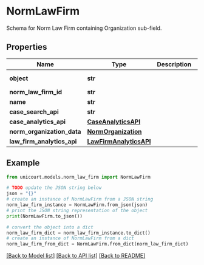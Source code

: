 # NormLawFirm

Schema for Norm Law Firm containing Organization sub-field.

## Properties

Name | Type | Description | Notes
------------ | ------------- | ------------- | -------------
**object** | **str** |  | [default to 'NormLawFirm']
**norm_law_firm_id** | **str** |  | 
**name** | **str** |  | 
**case_search_api** | **str** |  | 
**case_analytics_api** | [**CaseAnalyticsAPI**](CaseAnalyticsAPI.md) |  | 
**norm_organization_data** | [**NormOrganization**](NormOrganization.md) |  | 
**law_firm_analytics_api** | [**LawFirmAnalyticsAPI**](LawFirmAnalyticsAPI.md) |  | 

## Example

```python
from unicourt.models.norm_law_firm import NormLawFirm

# TODO update the JSON string below
json = "{}"
# create an instance of NormLawFirm from a JSON string
norm_law_firm_instance = NormLawFirm.from_json(json)
# print the JSON string representation of the object
print(NormLawFirm.to_json())

# convert the object into a dict
norm_law_firm_dict = norm_law_firm_instance.to_dict()
# create an instance of NormLawFirm from a dict
norm_law_firm_from_dict = NormLawFirm.from_dict(norm_law_firm_dict)
```
[[Back to Model list]](../README.md#documentation-for-models) [[Back to API list]](../README.md#documentation-for-api-endpoints) [[Back to README]](../README.md)


